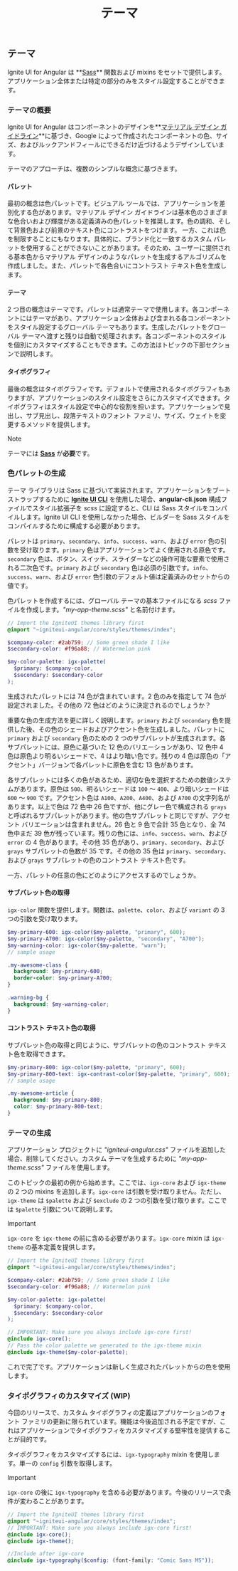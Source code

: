 ﻿---
title: テーマ
_description: テーマ
_keywords: テーマ
_language: ja
---

## テーマ

<p class="highlight">Ignite UI for Angular は **<a href="http://sass-lang.com/" target="_blank">Sass</a>** 関数および mixins をセットで提供します。アプリケーション全体または特定の部分のみをスタイル設定することができます。</p>
<div class="divider"></div>

### テーマの概要

Ignite UI for Angular はコンポーネントのデザインを**<a href="https://material.io/guidelines/material-design/introduction.html" target="_blank">マテリアル デザイン ガイドライン</a>**に基づき、Google によって作成されたコンポーネントの色、サイズ、およびルックアンドフィールにできるだけ近づけるようデザインしています。

テーマのアプローチは、複数のシンプルな概念に基づきます。

#### パレット

最初の概念は色パレットです。ビジュアル ツールでは、アプリケーションを差別化する色があります。マテリアル デザイン ガイドラインは基本色のさまざまな色合いおよび輝度がある定義済みの色パレットを推奨します。色の調和、そして背景色および前景のテキスト色にコントラストをつけます。 一方、これは色を制限することにもなります。具体的に、ブランド化と一致するカスタム パレットを使用することができないことがあります。そのため、ユーザーに提供される基本色からマテリアル デザインのようなパレットを生成するアルゴリズムを作成しました。また、パレットで各色合いにコントラスト テキスト色を生成します。

#### テーマ

2 つ目の概念はテーマです。パレットは通常テーマで使用します。各コンポーネントにはテーマがあり、アプリケーション全体および含まれる各コンポーネントをスタイル設定するグローバル テーマもあります。生成したパレットをグローバル テーマへ渡すと残りは自動で処理されます。各コンポーネントのスタイルを個別にカスタマイズすることもできます。この方法はトピックの下部セクションで説明します。

#### タイポグラフィ

最後の概念はタイポグラフィです。デフォルトで使用されるタイポグラフィもありますが、アプリケーションのスタイル設定をさらにカスタマイズできます。タイポグラフィはスタイル設定で中心的な役割を担います。アプリケーションで見出し、サブ見出し、段落テキストのフォント ファミリ、サイズ、ウェイトを変更するメソッドを提供します。

> [!NOTE]
> テーマには [**Sass**](https://github.com/sass/node-sass) が**必要**です。

### 色パレットの生成

テーマ ライブラリは Sass に基づいて実装されます。アプリケーションをブートストラップするために **<a href="https://github.com/IgniteUI/igniteui-cli" target="_blank">Ignite UI CLI</a>** を使用した場合、**angular-cli.json** 構成ファイルでスタイル拡張子を _scss_ に設定すると、CLI は Sass スタイルをコンパイルします。Ignite UI CLI を使用しなかった場合、ビルダーを Sass スタイルをコンパイルするために構成する必要があります。

パレットは `primary`、`secondary`、`info`、`success`、`warn`、および `error` 色の引数を受け取ります。`primary` 色はアプリケーションでよく使用される原色です。`secondary` 色は、ボタン、スイッチ、スライダーなどの操作可能な要素で使用される二次色です。`primary` および `secondary` 色は必須の引数です。`info`、`success`、`warn`、および `error` 色引数のデフォルト値は定義済みのセットからの値です。

色パレットを作成するには、グローバル テーマの基本ファイルになる _scss_ ファイルを作成します。_"my-app-theme.scss"_ と名前付けます。

```scss
// Import the IgniteUI themes library first
@import "~igniteui-angular/core/styles/themes/index";

$company-color: #2ab759; // Some green shade I like
$secondary-color: #f96a88; // Watermelon pink

$my-color-palette: igx-palette(
  $primary: $company-color,
  $secondary: $secondary-color
);
```

生成されたパレットには 74 色が含まれています。2 色のみを指定して 74 色が設定されました。その他の 72 色はどのように決定されるのでしょうか？

重要な色の生成方法を更に詳しく説明します。`primary` および `secondary` 色を提供した後、その色のシェードおよびアクセント色を生成しました。パレットに `primary` および `secondary` 色のための 2 つのサブパレットが生成されます。各サブパレットには、原色に基づいた 12 色のバリエーションがあり、12 色中 4 色は原色より明るいシェードで、4 はより暗い色です。残りの 4 色は原色の「アクセント」バージョンで各パレットに原色を含む 13 色があります。

各サブパレットには多くの色があるため、適切な色を選択するための数値システムがあります。原色は `500`、明るいシェードは `100` ～ `400`、より暗いシェードは `600` ～ `900` です。アクセント色は `A100`、`A200`、`A400`、および `A700` の文字列名があります。以上で色は 72 色中 26 色ですが、他にグレー色で構成される `grays` と呼ばれるサブパレットがあります。他の色サブパレットと同じですが、アクセント バリエーションは含まれません。26 色と 9 色で合計 35 色となり、全 74 色中まだ 39 色が残っています。残りの色には、`info`、`success`、`warn`、および `error` の 4 色があります。その他 35 色があり、`primary`、`secondary`、および `grays` サブパレットの色数が 35 です。その他の 35 色は `primary`、`secondary`、および `grays` サブパレットの色のコントラスト テキスト色です。

一方、パレットの任意の色にどのようにアクセスするのでしょうか。

<div class="divider"></div>

#### サブパレット色の取得

`igx-color` 関数を提供します。関数は、`palette`、`color`、および `variant` の 3 つの引数を受け取ります。

```scss
$my-primary-600: igx-color($my-palette, "primary", 600);
$my-primary-A700: igx-color($my-palette, "secondary", "A700");
$my-warning-color: igx-color($my-palette, "warn");
// sample usage

.my-awesome-class {
  background: $my-primary-600;
  border-color: $my-primary-A700;
}

.warning-bg {
  background: $my-warning-color;
}
```

<div class="divider"></div>

#### コントラスト テキスト色の取得

サブパレット色の取得と同じように、サブパレットの色のコントラスト テキスト色を取得できます。

```scss
$my-primary-800: igx-color($my-palette, "primary", 600);
$my-primary-800-text: igx-contrast-color($my-palette, "primary", 600);
// sample usage

.my-awesome-article {
  background: $my-primary-800;
  color: $my-primary-800-text;
}
```

### テーマの生成

アプリケーション プロジェクトに _"igniteui-angular.css"_ ファイルを追加した場合、削除してください。カスタム テーマを生成するために _"my-app-theme.scss"_ ファイルを使用します。

このトピックの最初の例から始めます。ここでは、`igx-core` および `igx-theme` の 2 つの mixins を追加します。`igx-core` は引数を受け取りません。ただし、`igx-theme` は `$palette` および `$exclude` の 2 つの引数を受け取ります。ここでは `$palette` 引数について説明します。

> [!IMPORTANT]
> `igx-core` を `igx-theme` の前に含める必要があります。`igx-core` mixin は `igx-theme` の基本定義を提供します。

```scss
// Import the IgniteUI themes library first
@import "~igniteui-angular/core/styles/themes/index";

$company-color: #2ab759; // Some green shade I like
$secondary-color: #f96a88; // Watermelon pink

$my-color-palette: igx-palette(
  $primary: $company-color,
  $secondary: $secondary-color
);

// IMPORTANT: Make sure you always include igx-core first!
@include igx-core();
// Pass the color palette we generated to the igx-theme mixin
@include igx-theme($my-color-palette);
```

これで完了です。アプリケーションは新しく生成されたパレットからの色を使用します。

<div class="divider"></div>

### タイポグラフィのカスタマイズ (WIP)

今回のリリースで、カスタム タイポグラフィの定義はアプリケーションのフォント ファミリの更新に限られています。機能は今後追加される予定ですが、これはアプリケーションでタイポグラフィをカスタマイズする堅牢性を提供することが目的です。

タイポグラフィをカスタマイズするには、`igx-typography` mixin を使用します。単一の `config` 引数を取得します。

> [!IMPORTANT]
> `igx-core` の後に `igx-typography` を含める必要があります。今後のリリースで条件が変わることがあります。

```scss
// Import the IgniteUI themes library first
@import "~igniteui-angular/core/styles/themes/index";
// IMPORTANT: Make sure you always include igx-core first!
@include igx-core();
@include igx-theme();

//Include after igx-core
@include igx-typography($config: (font-family: "Comic Sans MS"));
```
